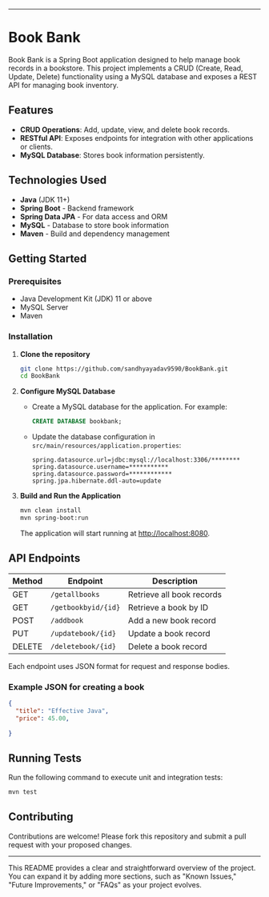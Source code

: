 

---

# Book Bank

Book Bank is a Spring Boot application designed to help manage book records in a bookstore. This project implements a CRUD (Create, Read, Update, Delete) functionality using a MySQL database and exposes a REST API for managing book inventory.

## Features

- **CRUD Operations**: Add, update, view, and delete book records.
- **RESTful API**: Exposes endpoints for integration with other applications or clients.
- **MySQL Database**: Stores book information persistently.

## Technologies Used

- **Java** (JDK 11+)
- **Spring Boot** - Backend framework
- **Spring Data JPA** - For data access and ORM
- **MySQL** - Database to store book information
- **Maven** - Build and dependency management

## Getting Started

### Prerequisites

- Java Development Kit (JDK) 11 or above
- MySQL Server
- Maven

### Installation

1. **Clone the repository**

   ```bash
   git clone https://github.com/sandhyayadav9590/BookBank.git
   cd BookBank
   ```

2. **Configure MySQL Database**

   - Create a MySQL database for the application. For example:

     ```sql
     CREATE DATABASE bookbank;
     ```

   - Update the database configuration in `src/main/resources/application.properties`:

     ```properties
     spring.datasource.url=jdbc:mysql://localhost:3306/********
     spring.datasource.username=***********
     spring.datasource.password=************
     spring.jpa.hibernate.ddl-auto=update
     ```

3. **Build and Run the Application**

   ```bash
   mvn clean install
   mvn spring-boot:run
   ```

   The application will start running at [http://localhost:8080](http://localhost:8080).

## API Endpoints

| Method | Endpoint       | Description               |
|--------|----------------|---------------------------|
| GET    | `/getallbooks`   | Retrieve all book records |
| GET    | `/getbookbyid/{id}` | Retrieve a book by ID  |
| POST   | `/addbook`   | Add a new book record     |
| PUT    | `/updatebook/{id}` | Update a book record  |
| DELETE | `/deletebook/{id}` | Delete a book record  |

Each endpoint uses JSON format for request and response bodies.

### Example JSON for creating a book

```json
{
  "title": "Effective Java",
  "price": 45.00,
  
}
```

## Running Tests

Run the following command to execute unit and integration tests:

```bash
mvn test
```

## Contributing

Contributions are welcome! Please fork this repository and submit a pull request with your proposed changes.



--- 

This README provides a clear and straightforward overview of the project. You can expand it by adding more sections, such as "Known Issues," "Future Improvements," or "FAQs" as your project evolves.
